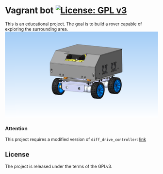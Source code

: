 # Vagrant bot [![License: GPL v3](https://img.shields.io/badge/license-GPL%20v3.0-brightgreen.svg)](https://www.gnu.org/licenses/gpl-3.0)

This is an educational project. The goal is to build a rover capable of exploring the surrounding area.
![](vagrant_bot.png)

### Attention
This project requires a modified version of `diff_drive_controller`: [link](https://github.com/standmit/ros_controllers/tree/diff_drive_model_parsing)

## License

The project is released under the terms of the GPLv3.